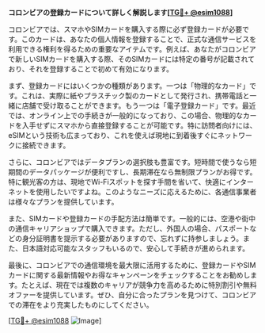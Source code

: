 **コロンビアの登録カードについて詳しく解説します[[TG💪+ @esim1088](https://t.me/s/esim1088)]**

コロンビアでは、スマホやSIMカードを購入する際に必ず登録カードが必要です。このカードは、あなたの個人情報を登録することで、正式な通信サービスを利用できる権利を得るための重要なアイテムです。例えば、あなたがコロンビアで新しいSIMカードを購入する際、そのSIMカードには特定の番号が記載されており、それを登録することで初めて有効になります。

まず、登録カードにはいくつかの種類があります。一つは「物理的なカード」です。これは、実際に紙やプラスチック製のカードとして発行され、携帯電話と一緒に店舗で受け取ることができます。もう一つは「電子登録カード」です。最近では、オンライン上での手続きが一般的になっており、この場合、物理的なカードを入手せずにスマホから直接登録することが可能です。特に訪問者向けには、eSIMという技術も広まっており、これを使えば現地に到着後すぐにネットワークに接続できます。

さらに、コロンビアではデータプランの選択肢も豊富です。短時間で使うなら短期間のデータパッケージが便利ですし、長期滞在なら無制限プランがお得です。特に観光客の方は、現地でWi-Fiスポットを探す手間を省いて、快適にインターネットを使用したいですよね。このようなニーズに応えるために、各通信事業者は様々なプランを提供しています。

また、SIMカードや登録カードの手配方法は簡単です。一般的には、空港や街中の通信キャリアショップで購入できます。ただし、外国人の場合、パスポートなどの身分証明書を提示する必要がありますので、忘れずに持参しましょう。また、日本語対応可能なスタッフもいるので、安心して手続きが進められます。

最後に、コロンビアでの通信環境を最大限に活用するために、登録カードやSIMカードに関する最新情報やお得なキャンペーンをチェックすることをお勧めします。たとえば、現在では複数のキャリアが競争力を高めるために特別割引や無料オファーを提供しています。ぜひ、自分に合ったプランを見つけて、コロンビアでの滞在をより充実したものにしてください。

[[TG💪+ @esim1088](https://t.me/s/esim1088) ![Image](https://i.postimg.cc/Y0z9fWf4/image.png)]